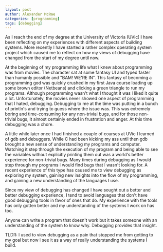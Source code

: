 ```yaml
---
layout: post
author: Alexander McRae
categories: [programming]
tags: [debugging]
---
```


As I reach the end of my degree at the University of Victoria (UVic) I have been reflecting on my experiences with different aspects of building systems. More recently I have started a rather complex operating system project which caused me to reflect on how my views of debugging have changed from the start of my degree until now.

At the beginning of my programming life what I knew about programming was from movies. The character sat at some fantasy UI and typed faster than humanly possible and "BAM! WE'RE IN". This fantasy of becoming a programming god was quickly crushed in my first Java course loading up some brown editor (Netbeans) and clicking a green triangle to run my programs. Although programming wasn't what I thought it was I liked it quite a lot. Unfortunately, the movies never showed one aspect of programming that I hated, debugging. Debugging to me at the time was putting in a bunch of println's and trying to guess where the issue was. This was extremely boring and time-consuming for any non-trivial bugs, and for those non-trivial bugs, it almost certainly ended in frustration and anger. At this time debugging was a chore.

A little while later once I had finished a couple of courses at UVic I learned of gdb and debuggers. While C had been kicking my ass until then gdb brought a new sense of understanding my programs and computer. Watching it step through the execution of my program and being able to see the variables without explicitly printing them out was a world's better experience for non-trivial bugs. Many times during debugging as I would step through my programs I would find bugs that I wasn't looking for. A recent experience of this type has caused me to view debugging as exploring my system, gaining new insights into the flow of my programming, and gaining a new understanding of the languages I use.

Since my view of debugging has changed I have sought out a better and better debugging experience, I tend to avoid languages that don't have good debugging tools in favor of ones that do. My experience with the tools has only gotten better and my understanding of the systems I work on has too.

Anyone can write a program that doesn't work but it takes someone with an understanding of the system to know why. Debugging provides that insight.

TLDR: I used to view debugging as a pain that stopped me from getting to my goal but now I see it as a way of really understanding the systems I build.